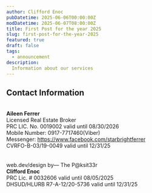 ```yaml
---
author: Clifford Enoc
pubDatetime: 2025-06-06T00:00:00Z
modDatetime: 2025-06-07T08:00:00Z
title: First Post for the year 2025
slug: first-post-for-the-year-2025
featured: true
draft: false
tags:
  - announcement
description:
  Information about our services
---
```


## Contact Information
\
**Aileen Ferrer**<br>
Licensed Real Estate Broker<br>
PRC LIC. No. 0019002 valid until 08/30/2026<br>
Mobile Number: 0917-7717460(Viber)<br>
Messenger: https://www.facebook.com/starbrightferrer<br>
CVRFO-B-03/19-0049 valid until 12/31/25
\
\
\
web.dev/design by— The P@ksit33r<br>
**Clifford Enoc**<br>
 PRC Lic. # 0032606 valid until 08/05/2025<br>
 DHSUD/HLURB R7-A-12/20-5736 valid until 12/31/25<br>